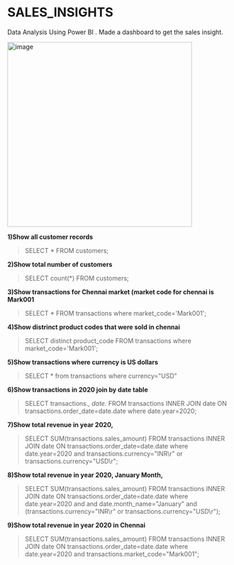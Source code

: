 # SALES_INSIGHTS
Data Analysis Using Power BI . Made a dashboard to get the sales insight.

<img width="416" alt="image" src="https://user-images.githubusercontent.com/88205480/185393344-b1348b90-1d3c-47c2-b396-2a005a8535e7.png">



**1)Show all customer records**

> SELECT * FROM customers;

**2)Show total number of customers**

> SELECT count(*) FROM customers;

**3)Show transactions for Chennai market (market code for chennai is Mark001**

> SELECT * FROM transactions where market_code='Mark001';

**4)Show distrinct product codes that were sold in chennai**

> SELECT distinct product_code FROM transactions where market_code='Mark001';

**5)Show transactions where currency is US dollars**

> SELECT * from transactions where currency="USD"

**6)Show transactions in 2020 join by date table**

> SELECT transactions.*, date.* FROM transactions INNER JOIN date ON transactions.order_date=date.date where date.year=2020;

**7)Show total revenue in year 2020,**

> SELECT SUM(transactions.sales_amount) FROM transactions INNER JOIN date ON transactions.order_date=date.date where date.year=2020 and transactions.currency="INR\r" or transactions.currency="USD\r";

**8)Show total revenue in year 2020, January Month,**

> SELECT SUM(transactions.sales_amount) FROM transactions INNER JOIN date ON transactions.order_date=date.date where date.year=2020 and and date.month_name="January" and (transactions.currency="INR\r" or transactions.currency="USD\r");

**9)Show total revenue in year 2020 in Chennai**

> SELECT SUM(transactions.sales_amount) FROM transactions INNER JOIN date ON transactions.order_date=date.date where date.year=2020 and transactions.market_code="Mark001";
